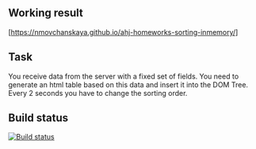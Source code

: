 ## Working result
[https://nmovchanskaya.github.io/ahj-homeworks-sorting-inmemory/]

## Task

You receive data from the server with a fixed set of fields. You need to generate an html table based on this data and insert it into the DOM Tree. Every 2 seconds you have to change the sorting order.

## Build status

[![Build status](https://ci.appveyor.com/api/projects/status/3iaaf00pwcd7c72q?svg=true)](https://ci.appveyor.com/project/nmovchanskaya/ahj-homeworks-sorting-inmemory)
